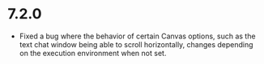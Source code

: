 # 7.2.0
- Fixed a bug where the behavior of certain Canvas options, such as the text chat window being able to scroll horizontally, changes depending on the execution environment when not set.